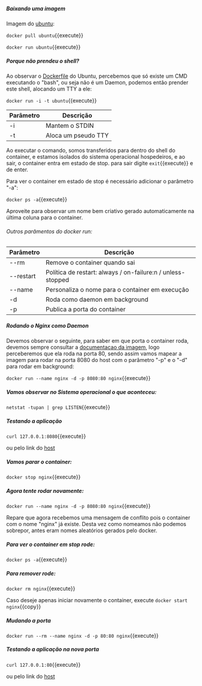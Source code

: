 
##### Baixando uma imagem
Imagem do [ubuntu](https://hub.docker.com/_/ubuntu):

`docker pull ubuntu`{{execute}}

`docker run ubuntu`{{execute}}

##### Porque não prendeu o shell?
Ao observar o [Dockerfile](https://github.com/tianon/docker-brew-ubuntu-core/blob/f2f3f01ed67bab2e24b8c4fda60ef035a871b4c7/focal/Dockerfile) do Ubuntu, percebemos que só existe um CMD executando o "bash", ou seja não é um Daemon, podemos então prender este shell, alocando um TTY a ele:

`docker run -i -t ubuntu`{{execute}}

Parâmetro  | Descrição
---------- | -----------
-i | Mantem o STDIN
-t | Aloca um pseudo TTY

Ao executar o comando, somos transferidos para dentro do shell do container, e estamos isolados do sistema operacional hospedeiros, e ao sair, o container entra em estado de stop. para sair digite `exit`{{execute}} e de enter.

Para ver o container em estado de stop é necessário adicionar o parâmetro "-a":

`docker ps -a`{{execute}}

Aproveite para observar um nome bem criativo gerado automaticamente na última coluna para o container.

###### Outros parâmentos do docker run:

Parâmetro  | Descrição
---------- | -----------
--rm | Remove o container quando sai
--restart | Política de restart: always / on-failure:n / unless-stopped
--name | Personaliza o nome para o container em execução
-d | Roda como daemon em background
-p | Publica a porta do container

##### Rodando o Nginx como Daemon

Devemos observar o seguinte, para saber em que porta o container roda, devemos sempre consultar a [documentacao da imagem](https://hub.docker.com/_/nginx), logo perceberemos que ela roda na porta 80, sendo assim vamos mapear a imagem para rodar na porta 8080 do host com o parâmetro "-p" e o "-d" para rodar em background:

`docker run --name nginx -d -p 8080:80 nginx`{{execute}}

##### Vamos observar no Sistema operacional o que aconteceu:
 `netstat -tupan | grep LISTEN`{{execute}}

##### Testando a aplicação

`curl 127.0.0.1:8080`{{execute}}

ou pelo link do [host](https://[[HOST_SUBDOMAIN]]-8080-[[KATACODA_HOST]].environments.katacoda.com/)

##### Vamos parar o container:

`docker stop nginx`{{execute}}

##### Agora tente rodar novamente:

`docker run --name nginx -d -p 8080:80 nginx`{{execute}}

Repare que agora recebemos uma mensagem de conflito pois o container com o nome "nginx" já existe. Desta vez como nomeamos não podemos sobrepor, antes eram nomes aleatórios gerados pelo docker.

##### Para ver o container em stop rode:

`docker ps -a`{{execute}}

##### Para remover rode:

`docker rm nginx`{{execute}}

Caso deseje apenas iniciar novamente o container, execute `docker start nginx`{{copy}}

##### Mudando a porta

`docker run --rm --name nginx -d -p 80:80 nginx`{{execute}}

##### Testando a aplicação na nova porta

`curl 127.0.0.1:80`{{execute}}

ou pelo link do [host](https://[[HOST_SUBDOMAIN]]-80-[[KATACODA_HOST]].environments.katacoda.com/)